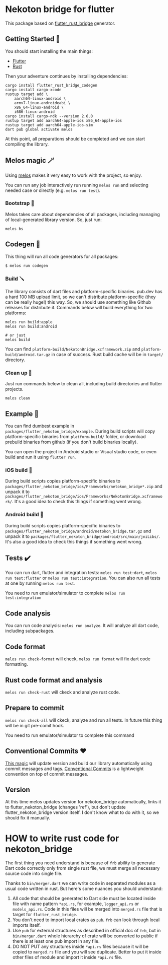 # Nekoton bridge for flutter

This package based on [flutter_rust_bridge](https://cjycode.com/flutter_rust_bridge) generator.

## Getting Started 🚀

You should start installing the main things:
* [Flutter](https://docs.flutter.dev/get-started/install)
* [Rust](https://www.rust-lang.org/learn/get-started)

Then your adventure continues by installing dependencies:

```
cargo install flutter_rust_bridge_codegen
cargo install cargo-xcode
rustup target add \
    aarch64-linux-android \
    armv7-linux-androideabi \
    x86_64-linux-android \
    i686-linux-android
cargo install cargo-ndk --version 2.6.0
rustup target add aarch64-apple-ios x86_64-apple-ios
rustup target add aarch64-apple-ios-sim
dart pub global activate melos
```

At this point, all preparations should be completed and we can start compiling the library.

## Melos magic 	🪄

Using [melos](https://melos.invertase.dev/) makes it very easy to work with the project, so enjoy.

You can run any job interactively run running `melos run` and selecting needed case or directly (e.g. `melos run test`).

### Bootstrap 🏁

Melos takes care about dependencies of all packages, including managing of local-generated library version. So, just run:

```
melos bs
```

## Codegen 🦾

This thing will run all code generators for all packages:

```
$ melos run codegen
```

### Build 🪛

The library consists of dart files and platform-specific binaries. pub.dev has a hard 100 MB upload limit, so we can't distribute platform-specific (they can be really huge!) this way. So, we should use something like Github releases for distribute it. Commands below will build everything for two platforms:

```
melos run build:apple
melos run build:android

# or just
melos build
```

You can find `platform-build/NekotonBridge.xcframework.zip` and `platform-build/android.tar.gz` in case of success. Rust build cache will be in `target/` directory.

### Clean up 🧹

Just run commands below to clean all, including build directories and flutter projects.

```
melos clean
```

## Example 🤡

You can find dumbest example in `packages/flutter_nekoton_bridge/example`. During build scripts will copy platform-specific binaries from `platform-build/` folder, or download prebuild binaries from github (if you don't build binaries locally).

You can open the project in Android studio or Visual studio code, or even build and run it using `flutter run`.

### iOS build 

During build scripts copies platform-specific binaries to `packages/flutter_nekoton_bridge/ios/Frameworks/netokon_bridge*.zip` and unpack it to `packages/flutter_nekoton_bridge/ios/Frameworks/NekotonBridge.xcframework/`. It's a good idea to check this things if something went wrong.

### Android build 🤖

During build scripts copies platform-specific binaries to `packages/flutter_nekoton_bridge/android/netokon_bridge.tar.gz` and unpack it to `packages/flutter_nekoton_bridge/android/src/main/jniLibs/`. It's also a good idea to check this things if something went wrong.

## Tests ✔️

You can run dart, flutter and integration tests: `melos run test:dart`, `melos run test:flutter` or `melos run test:integration`. You can also run all tests at one by running `melos run test`.

You need to run emulator/simulator to complete `melos run test:integration`

## Code analysis

You can run code analysis: `melos run analyze`. It will analyze all dart code, including subpackages.

## Code format

`melos run check-format` will check, `melos run format` will fix dart code formatting.

## Rust code format and analysis

`melos run check-rust` will ckeck and analyze rust code.

## Prepare to commit

`melos run check-all` will ckeck, analyze and run all tests. In future this thing will be in git pre-comit hook.

You need to run emulator/simulator to complete this command

## Conventional Commits ❤️

[This magic](https://melos.invertase.dev/guides/automated-releases#versioning) will update version and build our library automatically using commit messages and tags. [Conventional Commits](https://www.conventionalcommits.org/en/v1.0.0) is a lightweight convention on top of commit messages.

## Version

At this time melos updates version for nekoton_bridge automatically, links it to flutter_nekoton_bridge (changes 'ref'), but don't update flutter_nekoton_bridge version itself. I don't know what to do with it, so we should fix it manually.


# HOW to write rust code for nekoton_bridge
The first thing you need understand is because of `frb` ability to generate Dart code correctly only
from single rust file, we must merge all necessary source code into single file.

Thanks to `bin/merger.dart` we can write code in separated modules as a usual code written in rust.
But here's some nuances you should understand:
1) All code that should be generated to Dart side must be located inside file with name pattern
   `*api.rs`, for example, `logger_api.rs` or `models_api.rs`. Code in this files will be merged
   into `merged.rs` file that is target for `flutter_rust_bridge`.
2) You don't need to import local crates as `pub`. `frb` can look through local imports itself.
3) Use `pub` for external structures as described in official doc of `frb`, but in `bin/merger.dart`
   whole hierarchy of crate will be converted to public if there is at least one pub import in any file.
4) DO NOT PUT any structures inside `*api.rs` files because it will be copied to `merged.rs` file
and you will see duplicate. Better to put it inside other files of module and import it inside `*api.rs` file.
